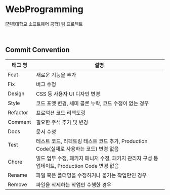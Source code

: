 # WebProgramming
[전북대학교 소프트웨어 공학] 팀 프로젝트

<br>

## Commit Convention
| 태그 명 | 설명 |
| ------------ | ------------ |
Feat |	새로운 기능을 추가
Fix	 | 버그 수정
Design	| CSS 등 사용자 UI 디자인 변경
Style	| 코드 포맷 변경, 세미 콜론 누락, 코드 수정이 없는 경우
Refactor	| 프로덕션 코드 리팩토링
Comment	| 필요한 주석 추가 및 변경
Docs |	문서 수정
Test	| 테스트 코드, 리펙토링 테스트 코드 추가, Production Code(실제로 사용하는 코드) 변경 없음
Chore	| 빌드 업무 수정, 패키지 매니저 수정, 패키지 관리자 구성 등 업데이트, Production Code 변경 없음
Rename | 	파일 혹은 폴더명을 수정하거나 옮기는 작업만인 경우
Remove | 	파일을 삭제하는 작업만 수행한 경우
